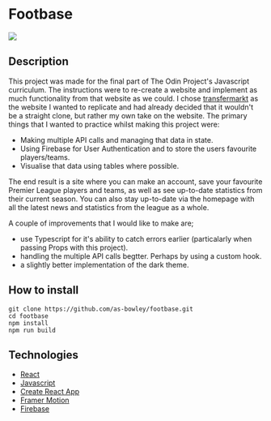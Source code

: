 # Footbase

![](https://i.imgur.com/ehC85Z3.gif)

## Description

This project was made for the final part of The Odin Project's Javascript curriculum. The instructions were to re-create a website and implement as much functionality from that website as we could. I chose [transfermarkt](https://www.transfermarkt.com/) as the website I wanted to replicate and had already decided that it wouldn't be a straight clone, but rather my own take on the website. The primary things that I wanted to practice whilst making this project were:

- Making multiple API calls and managing that data in state.
- Using Firebase for User Authentication and to store the users favourite players/teams.
- Visualise that data using tables where possible.

The end result is a site where you can make an account, save your favourite Premier League players and teams, as well as see up-to-date statistics from their current season. You can also stay up-to-date via the homepage with all the latest news and statistics from the league as a whole.

A couple of improvements that I would like to make are;

- use Typescript for it's ability to catch errors earlier (particalarly when passing Props with this project).
- handling the multiple API calls begtter. Perhaps by using a custom hook.
- a slightly better implementation of the dark theme.

## How to install

```
git clone https://github.com/as-bowley/footbase.git
cd footbase
npm install
npm run build
```

## Technologies

- [React](https://reactjs.org/)
- [Javascript](https://www.javascript.com/)
- [Create React App](https://create-react-app.dev/)
- [Framer Motion](https://www.framer.com/motion/)
- [Firebase](https://firebase.google.com/)
